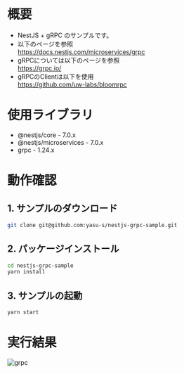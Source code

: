 # 概要

- NestJS + gRPC のサンプルです。
- 以下のページを参照  
https://docs.nestjs.com/microservices/grpc
- gRPCについては以下のページを参照  
https://grpc.io/
- gRPCのClientは以下を使用  
https://github.com/uw-labs/bloomrpc

# 使用ライブラリ

- @nestjs/core - 7.0.x
- @nestjs/microservices - 7.0.x
- grpc - 1.24.x

# 動作確認

## 1. サンプルのダウンロード

```bash
git clone git@github.com:yasu-s/nestjs-grpc-sample.git
```

## 2. パッケージインストール  

```bash
cd nestjs-grpc-sample
yarn install
```

## 3. サンプルの起動  

```bash
yarn start
```

# 実行結果

![grpc](https://user-images.githubusercontent.com/2668146/80302962-3041c300-87e8-11ea-86e5-11061a176347.gif)
